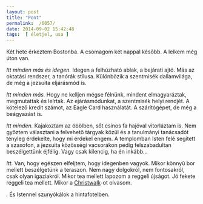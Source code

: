```yaml
---
layout: post
title: "Pont"
permalink:  /6057/ 
date: 2014-09-02 15:42:48
tags:  [ életjel, usa ] 
---
```

Két hete érkeztem Bostonba. A csomagom két nappal később. A lelkem még úton van.



<!--break-->

 *Itt minden más és idegen.*  Idegen a felhúzható ablak, a bejárati ajtó. Más az oktatási rendszer, a tanórák stílusa. Különbözik a szentmisék dallamvilága, de még a jezsuita eljárásmód is.

 *Itt minden más.*  Hogy ne kelljen mégse félnünk, mindent elmagyaráztak, megmutattak és leírtak. Az ejárásmódunkat, a szentmisék helyi rendjét. A kötelező kredit számot, az Eagle Card használatát. A szárítógépet, de még a beágyazást is.

 *Itt minden.*  Kajakoztam az öbölben, sőt csinos fa hajóval vitorláztam is. Nem győztem választani a felvehető tárgyak közül és a tanulmányi tanácsadót tényleg érdekelte, hogy mi érdekel engem. A templomban Isten felé segített a szaxofon, a jezsuita közösségi vacsorákon pedig felszabadultan beszélgettünk éjfélig. Vagy csak kilencig, ha én inkább…

 *Itt.*  Van, hogy egészen elfeljtem, hogy idegenben vagyok. Mikor könnyű bor mellett beszélgetünk a teraszon. Nem nagy dolgokról, nem fontosakról, csak olyan igaziakról. Mikor tea mellett lapozom a reggeli újságot. Jó fekete reggeli tea mellett. Mikor a <a href="http://www.amazon.com/Christwalk-Richard-Roos/dp/0809126672">Christwalk</a>-ot olvasom.

 *.*  És Istennel szunyókálok a hintafotelben.

